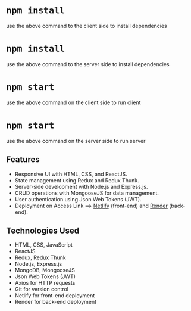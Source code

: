 # `npm install`
use the above command to the client side to install dependencies

# `npm install`
use the above command to the server side to install dependencies

# `npm start`
use the above command on the client side to run client

# `npm start`
use the above command on the server side to run server

## Features

- Responsive UI with HTML, CSS, and ReactJS.
- State management using Redux and Redux Thunk.
- Server-side development with Node.js and Express.js.
- CRUD operations with MongooseJS for data management.
- User authentication using Json Web Tokens (JWT).
- Deployment on Access Link ==> [Netlify](https://stack-overflow-sar.netlify.app) (front-end) and [Render](https://sof-server-l09v.onrender.com) (back-end).

## Technologies Used

- HTML, CSS, JavaScript
- ReactJS
- Redux, Redux Thunk
- Node.js, Express.js
- MongoDB, MongooseJS
- Json Web Tokens (JWT)
- Axios for HTTP requests
- Git for version control
- Netlify for front-end deployment
- Render for back-end deployment
